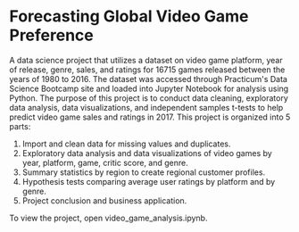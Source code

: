 # Forecasting Global Video Game Preference

A data science project that utilizes a dataset on video game platform, year of release, genre, sales, and ratings for 16715 games released between the years of 1980 to 2016. The dataset was accessed through Practicum's Data Science Bootcamp site and loaded into Jupyter Notebook for analysis using Python. The purpose of this project is to conduct data cleaning, exploratory data analysis, data visualizations, and independent samples t-tests to help predict video game sales and ratings in 2017. This project is organized into 5 parts:

1. Import and clean data for missing values and duplicates.
2. Exploratory data analysis and data visualizations of video games by year, platform, game, critic score, and genre.
3. Summary statistics by region to create regional customer profiles.
4. Hypothesis tests comparing average user ratings by platform and by genre.
5. Project conclusion and business application.

To view the project, open video_game_analysis.ipynb.
